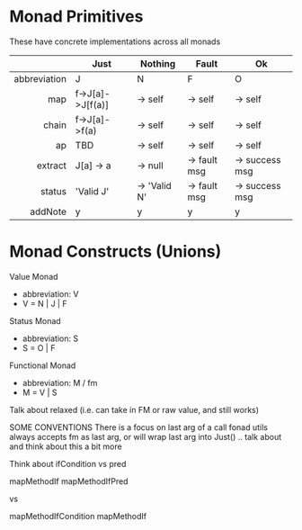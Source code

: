 # Monad Primitives

These have concrete implementations across all monads

|              | Just               | Nothing       | Fault         | Ok             |
|-------------:|--------------------|---------------|---------------|----------------|
| abbreviation | J                  | N             | F             | O              |
| map          | f->J[a]->J[f(a)]   | -> self       | -> self       | -> self        |
| chain        | f->J[a]->f(a)      | -> self       | -> self       | -> self        |
| ap           | TBD                | -> self       | -> self       | -> self        |
| extract      | J[a] -> a          | -> null       | -> fault msg  | -> success msg |
| status       | 'Valid J'          | -> 'Valid N'  | -> fault msg  | -> success msg |
| addNote      | y                  | y             | y             | y              |

# Monad Constructs (Unions)

Value Monad

* abbreviation: V
* V = N | J | F

Status Monad

* abbreviation: S
* S = O | F

Functional Monad

* abbreviation: M / fm
* M = V | S


Talk about relaxed (i.e. can take in FM or raw value, and still works)





SOME CONVENTIONS
There is a focus on last arg of a call
fonad utils always accepts fm as last arg, or will wrap last arg into Just()
 .. talk about and think about this a bit more


 Think about ifCondition vs pred

 mapMethodIf
 mapMethodIfPred

 vs

 mapMethodIfCondition
 mapMethodIf